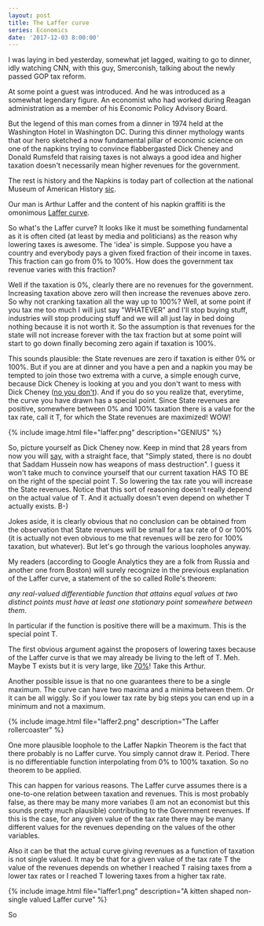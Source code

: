 ```yaml
---
layout: post
title: The Laffer curve
series: Economics
date: '2017-12-03 8:00:00'
---
```


I was laying in bed yesterday, somewhat jet lagged, waiting to go to dinner, idly watching CNN, with this guy, Smerconish, talking about the newly passed GOP tax reform. 

At some point a guest was introduced. And he was introduced as a somewhat legendary figure. An economist who had worked during Reagan administration as a member of his Economic Policy Advisory Board. 

But the legend of this man comes from a dinner in 1974 held at the Washington Hotel in Washington DC. During this dinner mythology wants that our hero sketched a now fundamental pillar of economic science on one of the napkins trying to convince flabbergasted Dick Cheney and Donald Rumsfeld that raising taxes is not always a good idea and higher taxation doesn't necessarily mean higher revenues for the government.

The rest is history and the Napkins is today part of collection at the national Museum of American History [sic](http://americanhistory.si.edu/collections/search/object/nmah_1439217). 

Our man is Arthur Laffer and the content of his napkin graffiti is the omonimous [Laffer curve].

So what's the Laffer curve? It looks like it must be something fundamental as it is often cited (at least by media and politicians) as the reason why lowering taxes is awesome. The 'idea' is simple. Suppose you have a country and everybody pays a given fixed fraction of their income in taxes. This fraction can go from 0% to 100%. How does the government tax revenue varies with this fraction?

Well if the taxation is 0%, clearly there are no revenues for the government. Increasing taxation above zero will then increase the revenues above zero. So why not cranking taxation all the way up to 100%? Well, at some point if you tax me too much I will just say "WHATEVER" and I'll stop buying stuff, industries will stop producing stuff and we will all just lay in bed doing nothing because it is not worth it. So the assumption is that revenues for the state will not increase forever with the tax fraction but at some point will start to go down finally becoming zero again if taxation is 100%.

This sounds plausible: the State revenues are zero if taxation is either 0% or 100%. But if you are at dinner and you have a pen and a napkin you may be tempted to join those two extrema with a curve, a simple enough curve, because Dick Cheney is looking at you and you don't want to mess with Dick Cheney ([no you don't]). And if you do so you realize that, everytime, the curve you have drawn has a special point. Since State revenues are positive, somewhere between 0% and 100% taxation there is a value for the tax rate, call it T, for which the State revenues are maximized! WOW!

{% include image.html file="laffer.png" description="GENIUS" %}

So, picture yourself as Dick Cheney now. Keep in mind that 28 years from now you will [say], with a straight face, that "Simply stated, there is no doubt that Saddam Hussein now has weapons of mass destruction". I guess it won't take much to convince yourself that our current taxation HAS TO BE on the right of the special point T. So lowering the tax rate you will increase the State revenues. Notice that this sort of reasoning doesn't really depend on the actual value of T. And it actually doesn't even depend on whether T actually exists. B-)

Jokes aside, it is clearly obvious that no conclusion can be obtained from the observation that State revenues will be small for a tax rate of 0 or 100% (it is actually not even obvious to me that revenues will be zero for 100% taxation, but whatever). But let's go through the various loopholes anyway.

My readers (according to Google Analytics they are a folk from Russia and another one from Boston) will surely recognize in the previous explanation of the Laffer curve, a statement of the so called Rolle's theorem: 

<i>any real-valued differentiable function that attains equal values at two distinct points must have at least one stationary point somewhere between them</i>. 

In particular if the function is positive there will be a maximum. This is the special point T. 

The first obvious argument against the proposers of lowering taxes because of the Laffer curve is that we may already be living to the left of T. Meh. Maybe T exists but it is very large, like [70%]! Take this Arthur.

Another possible issue is that no one guarantees there to be a single maximum. The curve can have two maxima and a minima between them. Or it can be all wiggly. So if you lower tax rate by big steps you can end up in a minimum and not a maximum. 

{% include image.html file="laffer2.png" description="The Laffer rollercoaster" %}

One more plausible loophole to the Laffer Napkin Theorem is the fact that there probably is no Laffer curve. You simply cannot draw it. Period. There is no differentiable function interpolating from 0% to 100% taxation. So no theorem to be applied.

This can happen for various reasons. The Laffer curve assumes there is a one-to-one relation between taxation and revenues. This is most probably false, as there may be many more variabes (I am not an economist but this sounds pretty much plausible) contributing to the Government revenues. If this is the case, for any given value of the tax rate there may be many different values for the revenues depending on the values of the other variables.

Also it can be that the actual curve giving revenues as a function of taxation is not single valued. It may be that for a given value of the tax rate T the value of the revenues depends on whether I reached T raising taxes from a lower tax rates or I reached T lowering taxes from a higher tax rate.

{% include image.html file="laffer1.png" description="A kitten shaped non-single valued Laffer curve" %}

So 




[Laffer curve]: https://en.wikipedia.org/wiki/Laffer_curve
[no you don't]: https://en.wikipedia.org/wiki/Dick_Cheney_hunting_incident
[say]: https://georgewbush-whitehouse.archives.gov/news/releases/2002/08/20020826.html
[70%]: https://en.wikipedia.org/wiki/Laffer_curve
